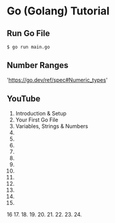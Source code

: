 # Go (Golang) Tutorial

## Run Go File

`$ go run main.go`

## Number Ranges

'https://go.dev/ref/spec#Numeric_types'

## YouTube

1. Introduction & Setup
2. Your First Go File
3. Variables, Strings & Numbers
4.
5.
6.
7.
8.
9.
10.
11.
12.
13.
14.
15.
16
17.
18.
19.
20.
21.
22.
23.
24.